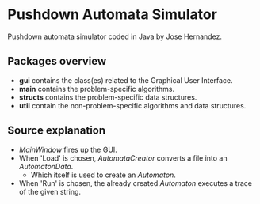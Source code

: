 # Pushdown Automata Simulator

Pushdown automata simulator coded in Java by Jose Hernandez.

## Packages overview

* __gui__ contains the class(es) related to the Graphical User Interface.
* __main__ contains the problem-specific algorithms.
* __structs__ contains the problem-specific data structures.
* __util__ contain the non-problem-specific algorithms and data structures.

## Source explanation

* _MainWindow_ fires up the GUI.
* When 'Load' is chosen, _AutomataCreator_ converts a file into an _AutomatonData_.
	* Which itself is used to create an _Automaton_.
* When 'Run' is chosen, the already created _Automaton_ executes a trace of the given string.